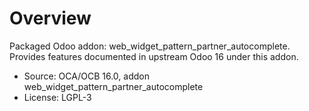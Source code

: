 # Overview

Packaged Odoo addon: web_widget_pattern_partner_autocomplete. Provides features documented in upstream Odoo 16 under this addon.

- Source: OCA/OCB 16.0, addon web_widget_pattern_partner_autocomplete
- License: LGPL-3
